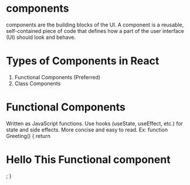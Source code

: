 # components
components are the building blocks of the UI. A component is a reusable, self-contained piece of code that defines how a part of the user interface (UI) should look and behave.

# Types of Components in React
1. Functional Components (Preferred)
2. Class Components 

# Functional Components
Written as JavaScript functions.
Use hooks (useState, useEffect, etc.) for state and side effects.
More concise and easy to read.
Ex: 
    function Greeting() {
        return <h1>Hello This Functional component</h1>;
    }
